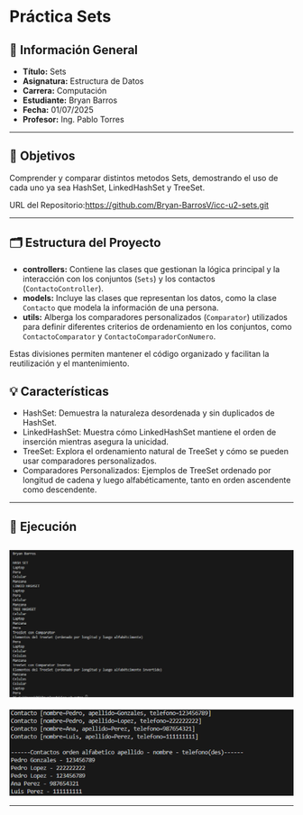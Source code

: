 
# Práctica Sets

## 📌 Información General

- **Título:** Sets
- **Asignatura:** Estructura de Datos
- **Carrera:** Computación
- **Estudiante:** Bryan Barros
- **Fecha:** 01/07/2025
- **Profesor:** Ing. Pablo Torres

---
## 🎯 Objetivos
Comprender y comparar distintos metodos Sets, demostrando el uso de cada uno ya sea HashSet, LinkedHashSet y TreeSet.

URL del Repositorio:https://github.com/Bryan-BarrosV/icc-u2-sets.git

---
## 🗂️ Estructura del Proyecto

- **controllers:** Contiene las clases que gestionan la lógica principal y la interacción con los conjuntos (`Sets`) y los contactos (`ContactoController`).
- **models:** Incluye las clases que representan los datos, como la clase `Contacto` que modela la información de una persona.
- **utils:** Alberga los comparadores personalizados (`Comparator`) utilizados para definir diferentes criterios de ordenamiento en los conjuntos, como `ContactoComparator` y `ContactoComparadorConNumero`.

Estas divisiones permiten mantener el código organizado y facilitan la reutilización y el mantenimiento.

## 💡 Características

- HashSet: Demuestra la naturaleza desordenada y sin duplicados de HashSet.
- LinkedHashSet: Muestra cómo LinkedHashSet mantiene el orden de inserción mientras asegura la unicidad.
- TreeSet: Explora el ordenamiento natural de TreeSet y cómo se pueden usar comparadores personalizados.
- Comparadores Personalizados: Ejemplos de TreeSet ordenado por longitud de cadena y luego alfabéticamente, tanto en orden ascendente como descendente.
---


## 🚀 Ejecución

![Resultado de Ejecución](Sets.png)
---
![Resultado de Ejecución2](Contacto.png)

---



